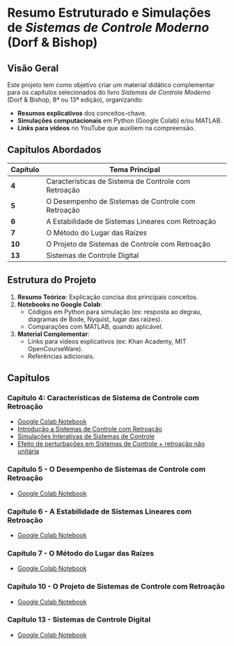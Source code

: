 # **Resumo Estruturado e Simulações de *Sistemas de Controle Moderno* (Dorf & Bishop)**  

## **Visão Geral**  
Este projeto tem como objetivo criar um material didático complementar para os capítulos selecionados do livro *Sistemas de Controle Moderno* (Dorf & Bishop, 8ª ou 13ª edição), organizando:  
- **Resumos explicativos** dos conceitos-chave.  
- **Simulações computacionais** em Python (Google Colab) e/ou MATLAB.  
- **Links para vídeos** no YouTube que auxiliem na compreensão.  

## **Capítulos Abordados**  
| Capítulo | Tema Principal |  
|----------|----------------|  
| **4** | Características de Sistema de Controle com Retroação |  
| **5** | O Desempenho de Sistemas de Controle com Retroação |  
| **6** | A Estabilidade de Sistemas Lineares com Retroação |  
| **7** | O Método do Lugar das Raízes |  
| **10** | O Projeto de Sistemas de Controle com Retroação |  
| **13** | Sistemas de Controle Digital |  

## **Estrutura do Projeto**  
1. **Resumo Teórico**: Explicação concisa dos principais conceitos.  
2. **Notebooks no Google Colab**:  
   - Códigos em Python para simulação (ex: resposta ao degrau, diagramas de Bode, Nyquist, lugar das raízes).  
   - Comparações com MATLAB, quando aplicável.  
3. **Material Complementar**:  
   - Links para vídeos explicativos (ex: Khan Academy, MIT OpenCourseWare).  
   - Referências adicionais.

## Capítulos

### Capítulo 4: Características de Sistema de Controle com Retroação
  - [Google Colab Notebook](https://colab.research.google.com/drive/1ywmXNwkXz1KC0z3Z4Dn6UMlmheqzfLsm?usp=sharing)
  - [Introdução a Sistemas de Controle com Retroação](https://www.youtube.com/watch?v=O-OqgFE9SD4)
  - [Simulações Interativas de Sistemas de Controle](https://ctms.engin.umich.edu/CTMS/index.php?example=Introduction&section=ControlPID)
  - [Efeito de perturbações em Sistemas de Controle + retroação não unitária](https://www.youtube.com/watch?v=Z4lx_Nxww6M)

### Capítulo 5 - O Desempenho de Sistemas de Controle com Retroação
   - [Google Colab Notebook](https://colab.research.google.com/drive/1dQdpd5cezFl2kFPN9ofuYRKLrL1QleZ8?usp=sharing)

### Capítulo 6 - A Estabilidade de Sistemas Lineares com Retroação
   - [Google Colab Notebook](https://colab.research.google.com/drive/1CM0a3oBupWy99D_fCTtk9sKRKv8YPmAL?usp=sharing)

### Capítulo 7 - O Método do Lugar das Raízes
   - [Google Colab Notebook](https://colab.research.google.com/drive/1bMh7g8qZAMPhKFZ99xauGMDlw2BeovrS?usp=sharing)

### Capítulo 10 - O Projeto de Sistemas de Controle com Retroação
   - [Google Colab Notebook](https://colab.research.google.com/drive/1pRIe5CBdwc7Tpm9GhqDve4Vh6LLsAWAP?usp=sharing)

### Capítulo 13 - Sistemas de Controle Digital
   - [Google Colab Notebook](https://colab.research.google.com/drive/1CkjaHg6IV6meucqMWOUMGbVEPshaBHj7?usp=sharing)
